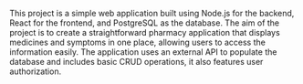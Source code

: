 This project is a simple web application built using Node.js for the backend, React for the frontend, and PostgreSQL as the database. 
The aim of the project is to create a straightforward pharmacy application that displays medicines and symptoms in one place, allowing users to access the information easily.
The application uses an external API to populate the database and includes basic CRUD operations, it also features user authorization.
